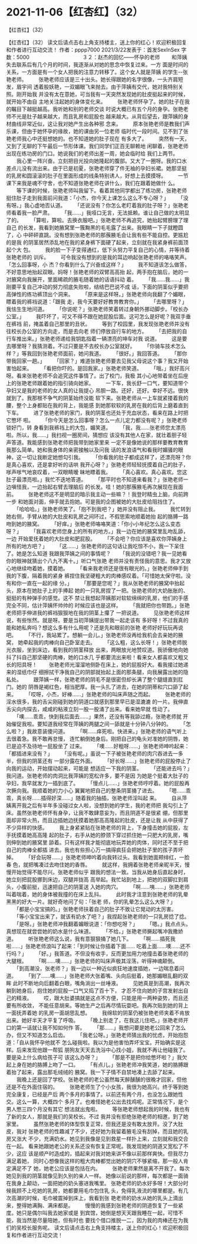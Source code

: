 # 2021-11-06【红杏红】（32）



【红杏红】（32）



【红杏红】（32）
 读文后请点击右上角支持楼主，送上你的红心！欢迎积极回复和作者进行互动交流！ 作者：pppp7000 2021/3/22发表于：首发SexInSex 字数：5000
 　　　　　　　　　　３２：赵杰的回忆——怀孕的老师
 　　和萍姨失去联系后有几个月的时间，我逐渐从对她的思念中恢复过来。一方 面是时间的关系，一方面是有一个女人把我的注意力转移了。这个女人就是萍姨 的学生--张艳老师。
 　　张艳老师应该是三十出头。她长得跟她的名字很像，一头齐肩短发，眉宇间 透着股妖艳，一双媚眼飞来抛去。由于萍姨有交代，她对我特别关照。刚开始我 并没有太在意她，可当我有一天突然发现她的肚皮挺起来的时候，就开始不由自 主地关注起她的身体变化来。
 　　张艳老师怀孕了。她的肚子在我的瞩目下越挺越高。我听她和别的老师交谈 时说大概已有五个月的身孕。张艳老师不光是肚子越来越大，而且乳房和屁股也 越来越大。从背后望去，跟萍姨的身材曲线非常近似，这让我对她产生出各种邪 念来。
 　　原本张艳老师是教我们声乐课，但由于她怀孕的缘故，她的课由另一位老师 临时代一段时间。见不到了张艳老师我心中还挺想她的。也不知道她的肚子现在 有多大了。
 　　突然有一天，又到了无聊的下午最后一节形体课。我们同学们正百无聊赖地 闲聊着，张艳老师出现在练功房的门口。她说我们的老师出差一周，她会临时给 我们上两节。
 　　我心里一阵兴奋。立刻把目光投向她隆起的腹部。又大了一圈呀。我的口水 差点儿没有流出来。由于已是初夏，张艳老师穿了件无袖的孕妇长裙。她那坚挺 的乳房和圆滚滚的肚子在里面形成的线条特别诱人，好想上去摸摸呀。
 　　一节课下来我是魂不守舍，也不知道张艳老师在讲什么，我们在跟着她做什 么。
 　　等下课的时候，张艳老师叫我留下。看着其他同学都出了练功房，张艳老师 挺住肚子走到我面前问我道：「小杰，你今天上课怎么这么不专心呀？」
 　　「没有呀。」我心虚地否认道。
 　　「还说没有？你怎么老盯着我的肚子呀？」张艳老师看着我一脸严肃。
 　　「我……」我哑口无言，无法抵赖。谁让自己做的太明显了的。
 　　「算啦，算啦。去换衣服吧。」张艳老师不再追究，她抬起臂膀理了理自己 的长发，我看到她腋窝里一簇黝黑的毛毛露了出来。我眼睛一下子就瞪圆了，心 中砰砰直跳。没有想到张艳老师的那蔟腋毛会让我有些不能自控。更尴尬的是我 的阴茎居然添乱地在我的紧身裤下面硬了起来，立刻就在我紧身裤前面顶起个大 包。
 　　我的脸一下子变得通红，低下头努力平复自己的心情，并等待着张艳老师的 训斥。
 　　可令我没有想到的是我的耳边响起张艳老师的咯咯笑声。「怎么回事呀，小 杰？你看到什么了兴奋成这样？」
 　　我不知道该怎么做答，不好意思地抬起双眼。妈呀！张艳老师的双臂高高抬 起，两手抱在脑后，她的一对腋窝向我展开，里面稀疏的腋毛随着她的话语抖动 着。
 　　「我……我……」我刚要平复自己冲动的努力彻底失败啦，结结巴巴说不成 话，下面的阴茎似乎要把高弹性的练功裤顶出个洞来。
 　　「原来是这样呀。」张艳老师向我翻了个媚眼，瞟着我的裤裆说道：「跟我 走，我今天要好好教育教育你。」
 　　「去哪里呀？」我怯生生地问道。
 　　「你说呢？」张艳老师笑着转过身朝外挪动脚步。「校长办公室。」
 　　我吓坏了，可又不得不跟在她屁股后面。这可怎么是好呢？我双手垂在裤裆 前，掩盖着自己那里的丑状。
 　　等到了校园里，我发现张艳老师并没有往校长办公室的方向走，而是去向老 师们停放自行车的地方。
 　　「去把我的自行车推出来。」张艳老师递给我钥匙指着一辆漂亮的坤车对我 说道。
 　　这是要去哪里呀？我猜测着。不过只要是不去校长办公室就好。
 　　「你骑车技术怎么样？」等我回到张艳老师面前，她问我道。
 　　「很好。」我回答道。
 　　「那你带我回家一趟。」
 　　「回家？」难道张艳老师要去见我父母说这个事？我又开始害怕起来。
 　　「看把你吓的。是回我家。」张艳老师笑道。
 　　「哦。」我好高兴呀。看来张艳老师不会追究这件事情了。出了校门，我极 其小心地带着坐在后座上的张艳老师跟着她的指引骑向她家。
 　　一下车，我长舒一口气，要知道带个孕妇又是我的老师的女人真的让我提心 吊胆一路。还好，还好。幸好不远。很快就到了。我那根不争气的阴茎始终没能 软下来。张艳老师从一上车就紧搂着我的腰，整个上身都贴在我的背上，我能感 到她那软软的乳房在我的后背上磨着直到下车。
 　　进了张艳老师的家门，我的阴茎也还处于充血状态，看来在路上时把它憋坏 啦。
 　　「你今天是怎么回事呀？怎么一点儿定力都没有呢？」张艳老师锁好门，转 身看到我裤裆上的大包，媚笑道。
 　　「我，我……张老师您太漂亮啦。所以，我……」我扫视一圈房间，猜想应 该没有其他人在家，就壮着胆子轻声答道。我能感到张艳老师把我带到她家里来 一定不是像她说的那样要教育教育我那么简单。她和我身体的亲密接触以及问我 话的发浪语气和看我时媚骚的眼神，这一切让我断定她想勾引我。
 　　「你看我的肚子都成这样了，还漂亮呀？你是真心喜欢，还是拿好听的话哄 我开心呀？」张艳老师轻轻抚摸着自己的肚子，嗲声嗲气地哀叹着，一双眼睛暧 昧地瞟着我。
 　　「真心喜欢。真心喜欢。您这肚子最漂亮啦。」我忙不迭地答道。
 　　「那平时也不知道来看我？」张艳老师一边嗔怪我，一边抬起右臂去理脑后 的长发。哇！她的那蔟腋毛再次展现在我面前。
 　　张艳老师这不是明显的暗示我主动一些嘛？！我登时精虫上脑，向前跨一步 和她面对面，伸手就去抱她。可是我的企图被她的大肚皮给阻挡住了。
 　　「哈哈哈。」张艳老师笑了。「抱不到我吧？」她并没有阻止我。
 　　我忙转到她右侧，手臂从她的大肚皮和乳房之间环过，不假思索地顺着她抬 起的胳膊一路吻到她的腋窝。
 　　「好痒。」张艳老师咯咯笑道：「你小小年纪怎么这么变态呀？」
 　　「我喜欢老师您身上的所有的地方。」我一边在她的腋窝里乱吻乱舔，一边 开始爱抚着她的大肚皮和肥屁股。
 　　「不会吧？你应该是喜欢你萍姨身上所有的地方吧？」
 　　「这……」张艳老师的这句话让我吃惊不小，我一下呆住了。她是怎么知道 我跟我萍姨之间的事情呢？
 　　「我说的没错吧？我一见她看你的眼神就猜出个八九不离十。」听口气张艳 老师并没有责怪我的意思。我才又放心地继续吻着她，摸着她。
 　　「看来我老师还是很有眼光的。」张艳老师伸手到我的下腹，隔着我的紧身 裤捏住我坚硬粗大的肉棒感叹着。「可惜她太保守啦。没有和你一直在一起的缘 分。」
 　　「那要是您呢？」我从张艳老师的腋窝中抬起头，原本在她肚子上的手捧起 她的一只乳房捏了一把。张艳老师的大奶胀胀的、挺挺的有种弹手的感觉。这不 禁让我想起萍姨那对软软绵绵的乳房，他们的手感完全不同，估计萍姨怀帅帅的 时候应该也是这样。
 　　「我就把你也带跑。」张艳老师把手伸进我的裤裆狠狠地在我的阴茎上攥了 一把说道。
 　　见张艳老师这样说，有些怅然。就是呀。要是当初萍姨提出带我一起走该有 多好呀！不过我真的能和她私奔吗？想这么多有什么用呢？还是先和眼前的张艳 老师好好玩玩再说吧。
 　　「不行，我站累了。想躺一会儿。」张艳老师没再给我机会去亲她的腋窝， 她牵起我的肉棒向自己卧室走去。
 　　「这么粗，这么长呀！」张艳老师脱光衣服，坐到床边，看到我的阴茎释放 出来，两眼放光地赞叹道。我骄傲地向她抖了抖自己那坚硬的肉棒，她的口水几 乎都要流出来啦！看来女人都喜欢又粗又长的阳具呀！
 　　张艳老师光溜溜地侧卧在床上，她的屁股好大。看我接过她递来的湿纸巾仔 细擦拭干净我自己的阴部就抬起上面的那条腿，向我展露出她的隐私处。
 　　跟萍姨一样，张艳老师的阴毛不是很密但却长满了整个腿缝直到肛门。她的 阴唇是褐红色，相当肥厚。我一头扎了进去，在她的阴蒂和穴口舔了起来。
 　　「哎呀，小杰，好棒……」张艳老师的叫床声随之而起。
 　　张艳老师的淫水很多，我的舌尖刚碰到她的阴道口就感到那里早已是湿漉漉 的一片。我伸直舌尖向内探去，咸咸的粘液立刻一股一股涌了出来。看来她早就 性动了。
 　　「噢……乖乖，快到我后面去……」果然，还没有等我舔过瘾，张艳老师就 开始催促我啦。要知道我经常在萍姨的两腿之间一舔就是十分钟八分钟的。
 　　「怎么啦？」我故意装傻问道。
 　　「啊……痒死啦。快进来。」张艳老师的语气听上去很着急。我不敢再怠慢， 连忙躺倒她身后。刚把自己的龟头对准她的阴唇，她已是迫不及待地一屁股坐了 过来。
 　　「噢……好粗呀……」张艳老师呻吟起来：「都插进来没有？」
 　　「没有呢。」虽说一下子被张艳老师的肉穴吞进去一多半，但我的阴茎还有 一部分露在外面。
 　　「好长呀……」张艳老师的屁股停止了向我的运动，开始摆动起来，可能是 想适应一下我的阴茎。
 　　「还能进去吗？」我问道。张艳老师的肉洞比我萍姨的宽松许多，要不是因 为她是个挺着大肚子的孕妇，我早就发力一插到底了。
 　　「慢点儿……」张艳老师哼哼着。她的屁股再次撅向我。我顺着她的力小心 翼翼地把自己的整条阴茎捅了进去。
 　　「嗯……乖乖，真长呀……插得好深……」随着我的抽插，张艳老师淫叫起 来。
 　　自从萍姨离开我之后有半年多没碰过女人啦，没想到她的学生，我的老师把 我勾引上了床。虽然张艳老师怀有身孕，让我不敢肆意妄为，而且阴道不是很紧 绷，但那里面却非常火热，而且边插她边抚摸着她那高高隆起的肚皮，还是让我 从中获得了不少异样的快感。
 　　我上身紧紧贴在张艳老师的背上，下身撞击她的屁股，左手抚摸着她高高隆 起的肚子，右手从她的脖颈下穿过抓住她一只肥大的乳房，嘴则伸到她的腋窝里 舔着。只有这样我才能彻底地玩弄她的肉体，同时还不至于把自己的肉棒全都插 进去。我也有些担心万一搞得疯狂会把她肚子里的孩子弄坏掉。
 　　「好会玩呀……」张艳老师呻吟着向我转过头。我看到她面颊绯红，一脸春 色，就把嘴凑过去吻住她的香唇。
 　　就这样，我拥着张艳老师亲昵半天，慢慢开始觉得不能尽兴。张艳老师似乎 跟我的想法一致。当我从她身后直起身时，她立刻把屁股挪到床边，双腿并拢高 高举起。我忙站到地上，把她的双脚扛到肩头，小腹前挺，迅速把自己的阴茎送 入她的肉穴。
 　　「啊……咦……」张艳老师叫着喘着，她的身体被我撞的在床上乱抖。
 　　此时我才注意到张艳老师的乳晕黑黑的好大一片。就好奇地问了句：「张老 师，你的乳晕怎么这么大呀？」
 　　「都是小宝宝搞的。」张艳老师扶着自己的肚子不致让它晃动的太厉害。
 　　「等小宝宝出来了，就该有奶水了吧？」我捏起张艳老师的一只乳房捻了捻。
 　　「是呀。」张艳老师冲我翻着媚眼说道：「你想吃呀？」
 　　「嗯。」我点点头。真想现在就尝尝她的奶水是什么味道。
 　　「不给。」张艳老师撅起嘴冲我撒娇道。
 　　听张艳老师这么说，我有意狠狠捅了她几下。
 　　「啊……插死我啦……」张艳老师浪叫了起来：「到时候让你插着下面…… 吃着上面……噢……还不行吗？」
 　　「好。」我答道。不但没有收手，反而更加用力地撞击着张艳老师的大腿根。
 　　「啊……噢……」张艳老师的叫床声极其淫荡，听得神魂颠倒。
 　　「到高潮没，张老师？」我一边以一种近似疯狂地速度插她，一边喘息着问 道。
 　　「到了……噢……」张艳老师大张着嘴、头向后挺着，她那媚眼乱翻的双眸 此时不断地向后翻着白眼，嘴角淌出一丝唾液。
 　　见她真是到高潮，我再次躺到她身后，抱住她的屁股一口气又捣了百十下， 才忍不住向她的子宫发射出自己的精液。
 　　哎，跟大肚婆搞就是这点不方便，只能是用一两种姿势，而且还要有所收敛， 不能任意胡来。等她生产之后再尽情玩耍吧。我再次贴到她的背上一面抚弄着她 的乳房一面胡思乱想。
 　　我绵软的阴茎仍被张艳老师夹着不肯放出来。她好半天才平复了呼吸。
 　　「晚上别走了，在我这儿住吧。」张艳老师开口的第一话就让我不知如何作 答。
 　　「那……」我想问要是她老公回来了怎么办，但又不知道怎么启齿。
 　　「我老公呀。」张艳老师猜出我的忧虑，开始抱怨道：「自从我怀孕他就不 怎么碰我啦。我以为是他害怕弄坏宝宝。开始确实是这样。后来发现他跟一帮狐 朋狗友天天去洗浴中心找小姐，我就不再让他碰我了。要是染上什么病给孩子可 该这么办呀？」
 　　「那是不是把你给憋坏啦？」我欠起上身在她的胳膊上吻了一口。
 　　「有点儿。」张艳老师冲我笑道，她的胳膊跟着抬了起来，露出那毛绒绒的 腋窝。我一下子情不自禁地凑上去舔了起来。
 　　我晚上还是回了学校。张艳老师的老公虽然每天醉醺醺的很晚才回家，但他 还是不在外面住宿的。
 　　张艳老师生了个小女孩，我很为她高兴。终于等到她完全康复，已经是产后 两个多月的事情了。以前还有两个月，也没怎么跟她性交。这么一算，大概四个 多月了。也难怪她老公出去找鸡呢。正常情况下，是个男人憋三四个月没有其它 想法就出鬼啦。
 　　等张艳老师想起我的时候，我也有了新的女人，那就是我们的吴校长。不过 我并没有拒绝张艳老师的相邀，到了她家里。
 　　虽然张艳老师的体型恢复正常，但我还是没有敢太放开。没了大肚皮，我对 张艳老师的性趣减了不少，还好她为我留着腋毛没有刮掉，而且她的乳房又涨大 不少，充满奶水。她见到我像是见到救星一样扑上来，立刻就和我交合在一起。 看来她跟她老公的关系还没有恢复正常呢。我发现她的阴道又宽松了不少，这应 该是顺产时造成的，插起来对我对她来讲不像以前那样爽快。但我尽力满足着她， 同时心想像我这样的粗大肉棒都觉出她的阴穴不够紧缩，那一般人肯定满足不了 她，她老公应该是包括在内。
 　　张艳老师果然是离不开我了。每次她见到我的阴茎就像见到久别的亲人一样。 她像以前说的那样，每次都是一面骑在我身上颠动，一面把她的奶头塞进我嘴里。 张艳老师的奶水好多呀！大部分时候我顾不上吃她的乳房，她都要用毛巾包住乳 头，免得乳液流的哪里都是。有几次高潮的时候，毛巾被震掉到床上，我看到张 艳老师的奶水从她的乳头上滴出来，整得她满胸、满床都是。
 　　慢慢的我感到张艳老师的阴道恢复了一些紧度。她只是偶尔叫我去她家或是 到宾馆，她倒是想天天跟我睡在一起，可惜不能，我当然是尽量陪她，但有时也 要找个借口推脱一二，因为我的肉棒还在为我们的吴校长服务呢。
 读文后请点击右上角支持楼主，送上你的红心！欢迎积极回复和作者进行互动交流！



